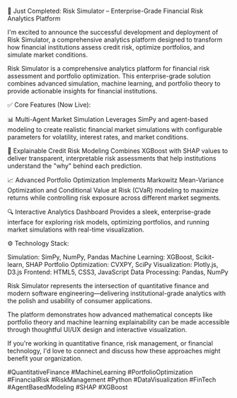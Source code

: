 🚀 Just Completed: Risk Simulator – Enterprise-Grade Financial Risk Analytics Platform

I'm excited to announce the successful development and deployment of Risk Simulator, a comprehensive analytics platform designed to transform how financial institutions assess credit risk, optimize portfolios, and simulate market conditions.

Risk Simulator is a comprehensive analytics platform for financial risk assessment and portfolio optimization. This enterprise-grade solution combines advanced simulation, machine learning, and portfolio theory to provide actionable insights for financial institutions.

✅ Core Features (Now Live):

📊 Multi-Agent Market Simulation
Leverages SimPy and agent-based modeling to create realistic financial market simulations with configurable parameters for volatility, interest rates, and market conditions.

🧠 Explainable Credit Risk Modeling
Combines XGBoost with SHAP values to deliver transparent, interpretable risk assessments that help institutions understand the "why" behind each prediction.

📈 Advanced Portfolio Optimization
Implements Markowitz Mean-Variance Optimization and Conditional Value at Risk (CVaR) modeling to maximize returns while controlling risk exposure across different market segments.

🔍 Interactive Analytics Dashboard
Provides a sleek, enterprise-grade interface for exploring risk models, optimizing portfolios, and running market simulations with real-time visualization.

⚙️ Technology Stack:

Simulation: SimPy, NumPy, Pandas
Machine Learning: XGBoost, Scikit-learn, SHAP
Portfolio Optimization: CVXPY, SciPy
Visualization: Plotly.js, D3.js
Frontend: HTML5, CSS3, JavaScript
Data Processing: Pandas, NumPy

Risk Simulator represents the intersection of quantitative finance and modern software engineering—delivering institutional-grade analytics with the polish and usability of consumer applications.

The platform demonstrates how advanced mathematical concepts like portfolio theory and machine learning explainability can be made accessible through thoughtful UI/UX design and interactive visualization.

If you're working in quantitative finance, risk management, or financial technology, I'd love to connect and discuss how these approaches might benefit your organization.

#QuantitativeFinance #MachineLearning #PortfolioOptimization #FinancialRisk #RiskManagement #Python #DataVisualization #FinTech #AgentBasedModeling #SHAP #XGBoost
